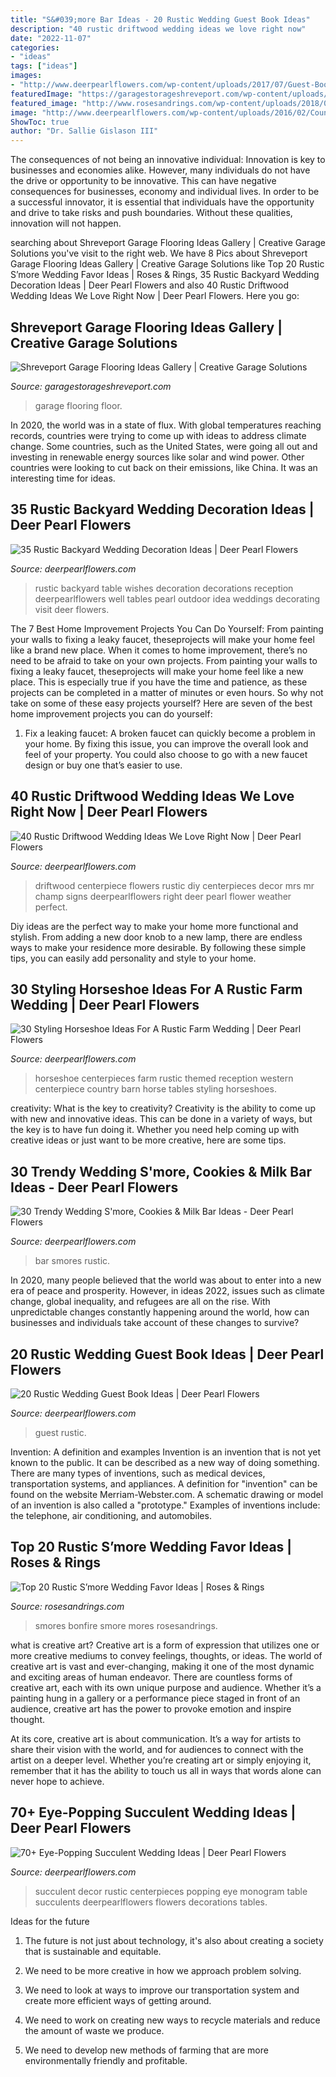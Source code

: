 ```yaml
---
title: "S&#039;more Bar Ideas - 20 Rustic Wedding Guest Book Ideas"
description: "40 rustic driftwood wedding ideas we love right now"
date: "2022-11-07"
categories:
- "ideas"
tags: ["ideas"]
images:
- "http://www.deerpearlflowers.com/wp-content/uploads/2017/07/Guest-Book-Wedding-Guest-Book.jpg"
featuredImage: "https://garagestorageshreveport.com/wp-content/uploads/sites/178/2017/03/ShreveportFloor3-1024x768.jpg"
featured_image: "http://www.rosesandrings.com/wp-content/uploads/2018/01/rustic-country-smores-wedding-favors.jpg"
image: "http://www.deerpearlflowers.com/wp-content/uploads/2016/02/Country-themed-wedding-with-barn-reception.jpg"
ShowToc: true
author: "Dr. Sallie Gislason III"
---
```



The consequences of not being an innovative individual:
Innovation is key to businesses and economies alike. However, many individuals do not have the drive or opportunity to be innovative. This can have negative consequences for businesses, economy and individual lives. In order to be a successful innovator, it is essential that individuals have the opportunity and drive to take risks and push boundaries. Without these qualities, innovation will not happen.

	

		
searching about Shreveport Garage Flooring Ideas Gallery | Creative Garage Solutions you've visit to the right web. We have 8 Pics about Shreveport Garage Flooring Ideas Gallery | Creative Garage Solutions like Top 20 Rustic S’more Wedding Favor Ideas | Roses &amp; Rings, 35 Rustic Backyard Wedding Decoration Ideas | Deer Pearl Flowers and also 40 Rustic Driftwood Wedding Ideas We Love Right Now | Deer Pearl Flowers. Here you go:
		
    
## Shreveport Garage Flooring Ideas Gallery | Creative Garage Solutions

<img loading=lazy src="https://garagestorageshreveport.com/wp-content/uploads/sites/178/2017/03/ShreveportFloor3-1024x768.jpg" onerror="this.onerror=null;this.src='https://tse3.mm.bing.net/th?id=OIP.URg-Gqh2VLnv_vBny7kHPgHaFj&amp;pid=15.1';" alt="Shreveport Garage Flooring Ideas Gallery | Creative Garage Solutions">

_Source: garagestorageshreveport.com_

>garage flooring floor. 

	

In 2020, the world was in a state of flux. With global temperatures reaching records, countries were trying to come up with ideas to address climate change. Some countries, such as the United States, were going all out and investing in renewable energy sources like solar and wind power. Other countries were looking to cut back on their emissions, like China. It was an interesting time for ideas.

    
## 35 Rustic Backyard Wedding Decoration Ideas | Deer Pearl Flowers

<img loading=lazy src="http://www.deerpearlflowers.com/wp-content/uploads/2015/11/rustic-backyard-wedding-wishes-table-ideas.jpg" onerror="this.onerror=null;this.src='https://tse2.mm.bing.net/th?id=OIP.zsFGJgDeP_qUYkTv9DS8WQHaLG&amp;pid=15.1';" alt="35 Rustic Backyard Wedding Decoration Ideas | Deer Pearl Flowers">

_Source: deerpearlflowers.com_

>rustic backyard table wishes decoration decorations reception deerpearlflowers well tables pearl outdoor idea weddings decorating visit deer flowers. 

	

The 7 Best Home Improvement Projects You Can Do Yourself: From painting your walls to fixing a leaky faucet, theseprojects will make your home feel like a brand new place.
When it comes to home improvement, there’s no need to be afraid to take on your own projects. From painting your walls to fixing a leaky faucet, theseprojects will make your home feel like a new place. This is especially true if you have the time and patience, as these projects can be completed in a matter of minutes or even hours. So why not take on some of these easy projects yourself? Here are seven of the best home improvement projects you can do yourself: 
1. Fix a leaking faucet: A broken faucet can quickly become a problem in your home. By fixing this issue, you can improve the overall look and feel of your property. You could also choose to go with a new faucet design or buy one that’s easier to use.


    
## 40 Rustic Driftwood Wedding Ideas We Love Right Now | Deer Pearl Flowers

<img loading=lazy src="http://www.deerpearlflowers.com/wp-content/uploads/2016/08/driftwood-centerpiece-and-mr-and-mrs-signs.jpg" onerror="this.onerror=null;this.src='https://tse1.mm.bing.net/th?id=OIP.VRegKH3Yvt5uyTb9VQff3wHaJ3&amp;pid=15.1';" alt="40 Rustic Driftwood Wedding Ideas We Love Right Now | Deer Pearl Flowers">

_Source: deerpearlflowers.com_

>driftwood centerpiece flowers rustic diy centerpieces decor mrs mr champ signs deerpearlflowers right deer pearl flower weather perfect. 

	

Diy ideas are the perfect way to make your home more functional and stylish. From adding a new door knob to a new lamp, there are endless ways to make your residence more desirable. By following these simple tips, you can easily add personality and style to your home.

    
## 30 Styling Horseshoe Ideas For A Rustic Farm Wedding | Deer Pearl Flowers

<img loading=lazy src="http://www.deerpearlflowers.com/wp-content/uploads/2016/02/Country-themed-wedding-with-barn-reception.jpg" onerror="this.onerror=null;this.src='https://tse2.mm.bing.net/th?id=OIP.x1FKaVws1w77fSICvR3JnwHaLH&amp;pid=15.1';" alt="30 Styling Horseshoe Ideas For A Rustic Farm Wedding | Deer Pearl Flowers">

_Source: deerpearlflowers.com_

>horseshoe centerpieces farm rustic themed reception western centerpiece country barn horse tables styling horseshoes. 

	

creativity: What is the key to creativity?
Creativity is the ability to come up with new and innovative ideas. This can be done in a variety of ways, but the key is to have fun doing it. Whether you need help coming up with creative ideas or just want to be more creative, here are some tips.

    
## 30 Trendy Wedding S&#039;more, Cookies &amp; Milk Bar Ideas - Deer Pearl Flowers

<img loading=lazy src="https://www.deerpearlflowers.com/wp-content/uploads/2015/04/Smores-Bar-Wedding-Ideas.jpg" onerror="this.onerror=null;this.src='https://tse1.mm.bing.net/th?id=OIP.ls-TPPyjP-_2QpA5W-k8XAHaLH&amp;pid=15.1';" alt="30 Trendy Wedding S&#039;more, Cookies &amp; Milk Bar Ideas - Deer Pearl Flowers">

_Source: deerpearlflowers.com_

>bar smores rustic. 

	

In 2020, many people believed that the world was about to enter into a new era of peace and prosperity. However, in ideas 2022, issues such as climate change, global inequality, and refugees are all on the rise. With unpredictable changes constantly happening around the world, how can businesses and individuals take account of these changes to survive?

    
## 20 Rustic Wedding Guest Book Ideas | Deer Pearl Flowers

<img loading=lazy src="http://www.deerpearlflowers.com/wp-content/uploads/2017/07/Guest-Book-Wedding-Guest-Book.jpg" onerror="this.onerror=null;this.src='https://tse2.mm.bing.net/th?id=OIP.IGCpy-P-EhT_9jtJGXzsVwHaSX&amp;pid=15.1';" alt="20 Rustic Wedding Guest Book Ideas | Deer Pearl Flowers">

_Source: deerpearlflowers.com_

>guest rustic. 

	

Invention: A definition and examples
Invention is an invention that is not yet known to the public. It can be described as a new way of doing something. There are many types of inventions, such as medical devices, transportation systems, and appliances. 
A definition for "invention" can be found on the website Merriam-Webster.com. A schematic drawing or model of an invention is also called a "prototype." 
Examples of inventions include: the telephone, air conditioning, and automobiles.

    
## Top 20 Rustic S’more Wedding Favor Ideas | Roses &amp; Rings

<img loading=lazy src="http://www.rosesandrings.com/wp-content/uploads/2018/01/rustic-country-smores-wedding-favors.jpg" onerror="this.onerror=null;this.src='https://tse4.mm.bing.net/th?id=OIP.gnl5VLJIGwh9VgcttOmcLQHaLH&amp;pid=15.1';" alt="Top 20 Rustic S’more Wedding Favor Ideas | Roses &amp; Rings">

_Source: rosesandrings.com_

>smores bonfire smore mores rosesandrings. 

	

what is creative art?
Creative art is a form of expression that utilizes one or more creative mediums to convey feelings, thoughts, or ideas. The world of creative art is vast and ever-changing, making it one of the most dynamic and exciting areas of human endeavor.
There are countless forms of creative art, each with its own unique purpose and audience. Whether it’s a painting hung in a gallery or a performance piece staged in front of an audience, creative art has the power to provoke emotion and inspire thought.

At its core, creative art is about communication. It’s a way for artists to share their vision with the world, and for audiences to connect with the artist on a deeper level. Whether you’re creating art or simply enjoying it, remember that it has the ability to touch us all in ways that words alone can never hope to achieve.

    
## 70+ Eye-Popping Succulent Wedding Ideas | Deer Pearl Flowers

<img loading=lazy src="http://www.deerpearlflowers.com/wp-content/uploads/2015/04/rustic-wedding-decor-ideas-Succulent-monogram-wedding-decor.jpg" onerror="this.onerror=null;this.src='https://tse3.mm.bing.net/th?id=OIP.jtdtTp8p8U_O_0ghP7HytwHaLG&amp;pid=15.1';" alt="70+ Eye-Popping Succulent Wedding Ideas | Deer Pearl Flowers">

_Source: deerpearlflowers.com_

>succulent decor rustic centerpieces popping eye monogram table succulents deerpearlflowers flowers decorations tables. 

	

Ideas for the future
1. The future is not just about technology, it's also about creating a society that is sustainable and equitable.
2. We need to be more creative in how we approach problem solving.

3. We need to look at ways to improve our transportation system and create more efficient ways of getting around.

4. We need to work on creating new ways to recycle materials and reduce the amount of waste we produce.

5. We need to develop new methods of farming that are more environmentally friendly and profitable.

